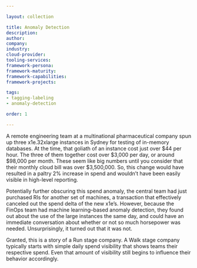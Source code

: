 ```yaml
---

layout: collection

title: Anomaly Detection
description:
author:
company:
industry:
cloud-provider:
tooling-services:
framework-persona:
framework-maturity:
framework-capabilities:
framework-projects:

tags:
- tagging-labeling
- anomaly-detection

order: 1

---
```


A remote engineering team at a multinational pharmaceutical company spun up three x1e.32xlarge instances in Sydney for testing of in-memory databases. At the time, that goliath of an instance cost just over $44 per hour. The three of them together cost over $3,000 per day, or around $98,000 per month. These seem like big numbers until you consider that their monthly cloud bill was over $3,500,000. So, this change would have resulted in a paltry 2% increase in spend and wouldn’t have been easily visible in high-level reporting.

Potentially further obscuring this spend anomaly, the central team had just purchased RIs for another set of machines, a transaction that effectively canceled out the spend delta of the new x1e’s. However, because the FinOps team had machine learning–based anomaly detection, they found out about the use of the large instances the same day, and could have an immediate conversation about whether or not so much horsepower was needed. Unsurprisingly, it turned out that it was not.

Granted, this is a story of a Run stage company. A Walk stage company typically starts with simple daily spend visibility that shows teams their respective spend. Even that amount of visibility still begins to influence their behavior accordingly.
